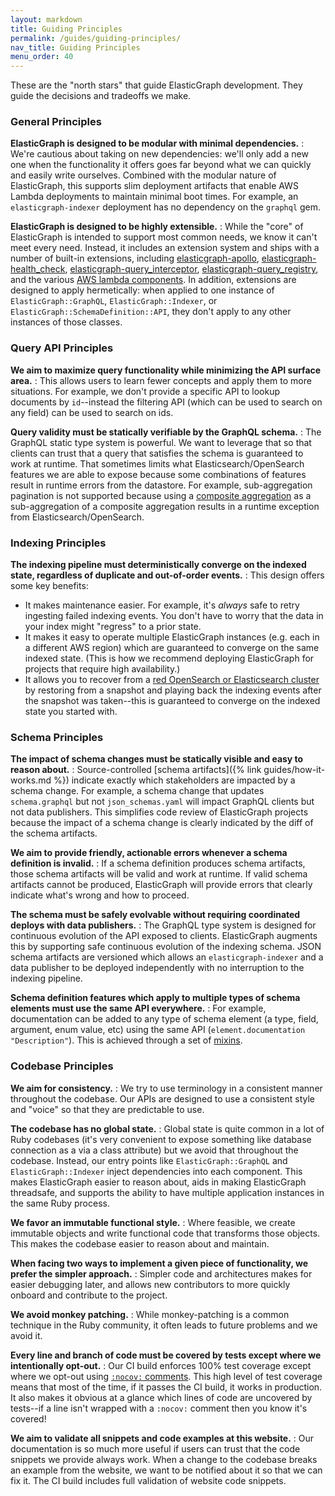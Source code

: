 ```yaml
---
layout: markdown
title: Guiding Principles
permalink: /guides/guiding-principles/
nav_title: Guiding Principles
menu_order: 40
---
```


These are the "north stars" that guide ElasticGraph development. They guide the decisions and tradeoffs we make.

### General Principles

**ElasticGraph is designed to be modular with minimal dependencies.**
: We're cautious about taking on new dependencies: we'll only add a new one when the functionality it offers
  goes far beyond what we can quickly and easily write ourselves. Combined with the modular nature of ElasticGraph,
  this supports slim deployment artifacts that enable AWS Lambda deployments to maintain minimal boot
  times. For example, an `elasticgraph-indexer` deployment has no dependency on the `graphql` gem.

**ElasticGraph is designed to be highly extensible.**
: While the "core" of ElasticGraph is intended to support most common needs, we know it can't
  meet every need. Instead, it includes an extension system and ships with a number of built-in
  extensions, including [elasticgraph-apollo](https://github.com/block/elasticgraph/tree/main/elasticgraph-apollo),
  [elasticgraph-health_check](https://github.com/block/elasticgraph/tree/main/elasticgraph-health_check),
  [elasticgraph-query_interceptor](https://github.com/block/elasticgraph/tree/main/elasticgraph-query_interceptor),
  [elasticgraph-query_registry](https://github.com/block/elasticgraph/tree/main/elasticgraph-query_registry),
  and the various [AWS lambda components](https://github.com/block/elasticgraph/blob/main/CODEBASE_OVERVIEW.md).
  In addition, extensions are designed to apply hermetically: when applied to one instance of `ElasticGraph::GraphQL`, `ElasticGraph::Indexer`,
  or `ElasticGraph::SchemaDefinition::API`, they don't apply to any other instances of those classes.

### Query API Principles

**We aim to maximize query functionality while minimizing the API surface area.**
: This allows users to learn fewer concepts and apply them to more situations.
  For example, we don't provide a specific API to lookup documents by `id`--instead
  the filtering API (which can be used to search on any field) can be used to search
  on ids.

**Query validity must be statically verifiable by the GraphQL schema.**
: The GraphQL static type system is powerful. We want to leverage that so that clients
  can trust that a query that satisfies the schema is guaranteed to work at runtime. That
  sometimes limits what Elasticsearch/OpenSearch features we are able to expose because
  some combinations of features result in runtime errors from the datastore. For example,
  sub-aggregation pagination is not supported because using a [composite aggregation](https://www.elastic.co/guide/en/elasticsearch/reference/current/search-aggregations-bucket-composite-aggregation.html)
  as a sub-aggregation of a composite aggregation results in a runtime exception from
  Elasticsearch/OpenSearch.

### Indexing Principles

**The indexing pipeline must deterministically converge on the indexed state, regardless of duplicate and out-of-order events.**
: This design offers some key benefits:
 * It makes maintenance easier. For example, it's _always_ safe to retry ingesting failed indexing events. You don't have to worry
   that the data in your index might "regress" to a prior state.
 * It makes it easy to operate multiple ElasticGraph instances (e.g. each in a different AWS region) which are guaranteed to
   converge on the same indexed state. (This is how we recommend deploying ElasticGraph for projects that require high availability.)
 * It allows you to recover from a [red OpenSearch or Elasticsearch cluster](https://www.elastic.co/guide/en/elasticsearch/reference/current/red-yellow-cluster-status.html#fix-cluster-status-recover-nodes)
   by restoring from a snapshot and playing back the indexing events after the snapshot was taken--this is guaranteed to converge
   on the indexed state you started with.

### Schema Principles

**The impact of schema changes must be statically visible and easy to reason about.**
: Source-controlled [schema artifacts]({% link guides/how-it-works.md %}) indicate exactly
  which stakeholders are impacted by a schema change. For example, a schema change that
  updates `schema.graphql` but not `json_schemas.yaml` will impact GraphQL clients but not
  data publishers. This simplifies code review of ElasticGraph projects because the impact
  of a schema change is clearly indicated by the diff of the schema artifacts.

**We aim to provide friendly, actionable errors whenever a schema definition is invalid.**
: If a schema definition produces schema artifacts, those schema artifacts will be valid and work
  at runtime. If valid schema artifacts cannot be produced, ElasticGraph will provide errors
  that clearly indicate what's wrong and how to proceed.

**The schema must be safely evolvable without requiring coordinated deploys with data publishers.**
: The GraphQL type system is designed for continuous evolution of the API exposed to clients.
  ElasticGraph augments this by supporting safe continuous evolution of the indexing schema.
  JSON schema artifacts are versioned which allows an `elasticgraph-indexer` and a data publisher
  to be deployed independently with no interruption to the indexing pipeline.

**Schema definition features which apply to multiple types of schema elements must use the same API everywhere.**
: For example, documentation can be added to any type of schema element (a type, field, argument, enum value, etc)
  using the same API (`element.documentation "Description"`). This is achieved through a set of
  [mixins](https://github.com/block/elasticgraph/tree/main/elasticgraph-schema_definition/lib/elastic_graph/schema_definition/mixins).

### Codebase Principles

**We aim for consistency.**
: We try to use terminology in a consistent manner throughout the codebase. Our APIs are designed to
  use a consistent style and "voice" so that they are predictable to use.

**The codebase has no global state.**
: Global state is quite common in a lot of Ruby codebases (it's very convenient to expose something
  like database connection as a via a class attribute) but we avoid that throughout the codebase. Instead,
  our entry points like `ElasticGraph::GraphQL` and `ElasticGraph::Indexer` inject dependencies into each
  component. This makes ElasticGraph easier to reason about, aids in making ElasticGraph threadsafe,
  and supports the ability to have multiple application instances in the same Ruby process.

**We favor an immutable functional style.**
: Where feasible, we create immutable objects and write functional code that transforms those objects.
  This makes the codebase easier to reason about and maintain.

**When facing two ways to implement a given piece of functionality, we prefer the simpler approach.**
: Simpler code and architectures makes for easier debugging later, and allows new contributors to more quickly
  onboard and contribute to the project.

**We avoid monkey patching.**
: While monkey-patching is a common technique in the Ruby community, it often leads to future problems and
  we avoid it.

**Every line and branch of code must be covered by tests except where we intentionally opt-out.**
: Our CI build enforces 100% test coverage except where we opt-out using [`:nocov:` comments](https://github.com/search?q=repo%3Ablock%2Felasticgraph%20nocov&type=code).
  This high level of test coverage means that most of the time, if it passes the CI build, it works in production.
  It also makes it obvious at a glance which lines of code are uncovered by tests--if a line isn't wrapped with a
  `:nocov:` comment then you know it's covered!

**We aim to validate all snippets and code examples at this website.**
: Our documentation is so much more useful if users can trust that the code snippets we provide always work.
  When a change to the codebase breaks an example from the website, we want to be notified about it so that
  we can fix it. The CI build includes full validation of website code snippets.
